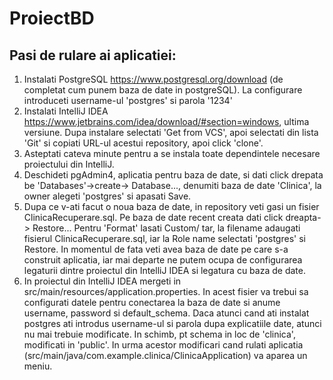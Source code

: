 # ProiectBD

## Pasi de rulare ai aplicatiei:
1. Instalati PostgreSQL https://www.postgresql.org/download (de completat cum punem baza de date in postgreSQL). La configurare introduceti username-ul 'postgres' si parola '1234'
2. Instalati IntelliJ IDEA https://www.jetbrains.com/idea/download/#section=windows, ultima versiune. Dupa instalare selectati 'Get from VCS', apoi selectati din lista 'Git' si copiati URL-ul acestui repository, apoi click 'clone'.
3. Asteptati cateva minute pentru a se instala toate dependintele necesare proiectului din IntelliJ.
4. Deschideti pgAdmin4, aplicatia pentru baza de date, si dati click drepata be 'Databases'->create-> Database..., denumiti baza de date 'Clinica', la owner alegeti 'postgres' si apasati Save.
5. Dupa ce v-ati facut o noua baza de date, in repository veti gasi un fisier ClinicaRecuperare.sql. Pe baza de date recent creata dati click dreapta-> Restore... Pentru 'Format' lasati Custom/ tar, la filename adaugati fisierul  ClinicaRecuperare.sql, iar la Role name selectati 'postgres' si Restore. In momentul de fata veti avea baza de date pe care s-a construit aplicatia, iar mai departe ne putem ocupa de configurarea legaturii dintre proiectul din IntelliJ IDEA si legatura cu baza de date.
6. In proiectul din IntelliJ IDEA mergeti in src/main/resources/application.properties. In acest fisier va trebui sa configurati datele pentru conectarea la baza de date si anume username, password si default_schema. Daca atunci cand ati instalat postgres ati introdus username-ul si parola dupa explicatiile date, atunci nu mai trebuie modificate. In schimb, pt schema in loc de 'clinica', modificati in 'public'. In urma acestor modificari cand rulati aplicatia (src/main/java/com.example.clinica/ClinicaApplication) va aparea un meniu.


